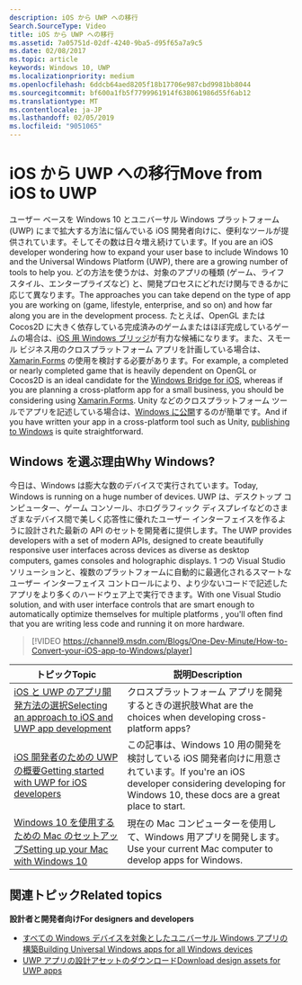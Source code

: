 ```yaml
---
description: iOS から UWP への移行
Search.SourceType: Video
title: iOS から UWP への移行
ms.assetid: 7a05751d-02df-4240-9ba5-d95f65a7a9c5
ms.date: 02/08/2017
ms.topic: article
keywords: Windows 10, UWP
ms.localizationpriority: medium
ms.openlocfilehash: 6ddcb64aed8205f18b17706e987cbd9981bb8044
ms.sourcegitcommit: bf600a1fb5f7799961914f638061986d55f6ab12
ms.translationtype: MT
ms.contentlocale: ja-JP
ms.lasthandoff: 02/05/2019
ms.locfileid: "9051065"
---
```

# <a name="move-from-ios-to-uwp"></a><span data-ttu-id="6f686-104">iOS から UWP への移行</span><span class="sxs-lookup"><span data-stu-id="6f686-104">Move from iOS to UWP</span></span>

<span data-ttu-id="6f686-105">ユーザー ベースを Windows 10 とユニバーサル Windows プラットフォーム (UWP) にまで拡大する方法に悩んでいる iOS 開発者向けに、便利なツールが提供されています。そしてその数は日々増え続けています。</span><span class="sxs-lookup"><span data-stu-id="6f686-105">If you are an iOS developer wondering how to expand your user base to include Windows 10 and the Universal Windows Platform (UWP), there are a growing number of tools to help you.</span></span> <span data-ttu-id="6f686-106">どの方法を使うかは、対象のアプリの種類 (ゲーム、ライフ スタイル、エンタープライズなど) と、開発プロセスにどれだけ関与できるかに応じて異なります。</span><span class="sxs-lookup"><span data-stu-id="6f686-106">The approaches you can take depend on the type of app you are working on (game, lifestyle, enterprise, and so on) and how far along you are in the development process.</span></span> <span data-ttu-id="6f686-107">たとえば、OpenGL または Cocos2D に大きく依存している完成済みのゲームまたはほぼ完成しているゲームの場合は、[iOS 用 Windows ブリッジ](https://dev.windows.com/bridges/ios)が有力な候補になります。また、スモール ビジネス用のクロスプラットフォーム アプリを計画している場合は、[Xamarin.Forms](https://www.xamarin.com/forms) の使用を検討する必要があります。</span><span class="sxs-lookup"><span data-stu-id="6f686-107">For example, a completed or nearly completed game that is heavily dependent on OpenGL or Cocos2D is an ideal candidate for the [Windows Bridge for iOS](https://dev.windows.com/bridges/ios), whereas if you are planning a cross-platform app for a small business, you should be considering using [Xamarin.Forms](https://www.xamarin.com/forms).</span></span> <span data-ttu-id="6f686-108">Unity などのクロスプラットフォーム ツールでアプリを記述している場合は、[Windows に公開](https://blogs.unity3d.com/2015/09/09/windows-10-universal-apps-in-unity-5-2/)するのが簡単です。</span><span class="sxs-lookup"><span data-stu-id="6f686-108">And if you have written your app in a cross-platform tool such as Unity, [publishing to Windows](https://blogs.unity3d.com/2015/09/09/windows-10-universal-apps-in-unity-5-2/) is quite straightforward.</span></span>

## <a name="why-windows"></a><span data-ttu-id="6f686-109">Windows を選ぶ理由</span><span class="sxs-lookup"><span data-stu-id="6f686-109">Why Windows?</span></span>

<span data-ttu-id="6f686-110">今日は、Windows は膨大な数のデバイスで実行されています。</span><span class="sxs-lookup"><span data-stu-id="6f686-110">Today, Windows is running on a huge number of devices.</span></span> <span data-ttu-id="6f686-111">UWP は、デスクトップ コンピューター、ゲーム コンソール、ホログラフィック ディスプレイなどのさまざまなデバイス間で美しく応答性に優れたユーザー インターフェイスを作るように設計された最新の API のセットを開発者に提供します。</span><span class="sxs-lookup"><span data-stu-id="6f686-111">The UWP provides developers with a set of modern APIs, designed to create beautifully responsive user interfaces across devices as diverse as desktop computers, games consoles and holographic displays.</span></span> <span data-ttu-id="6f686-112">1 つの Visual Studio ソリューションと、複数のプラットフォームに自動的に最適化されるスマートなユーザー インターフェイス コントロールにより、より少ないコードで記述したアプリをより多くのハードウェア上で実行できます。</span><span class="sxs-lookup"><span data-stu-id="6f686-112">With one Visual Studio solution, and with user interface controls that are smart enough to automatically optimize themselves for multiple platforms , you'll often find that you are writing less code and running it on more hardware.</span></span>

> [!VIDEO https://channel9.msdn.com/Blogs/One-Dev-Minute/How-to-Convert-your-iOS-app-to-Windows/player]

| <span data-ttu-id="6f686-113">トピック</span><span class="sxs-lookup"><span data-stu-id="6f686-113">Topic</span></span> | <span data-ttu-id="6f686-114">説明</span><span class="sxs-lookup"><span data-stu-id="6f686-114">Description</span></span> |
|-------|-------------|
| [<span data-ttu-id="6f686-115">iOS と UWP のアプリ開発方法の選択</span><span class="sxs-lookup"><span data-stu-id="6f686-115">Selecting an approach to iOS and UWP app development</span></span>](selecting-an-approach-to-ios-and-uwp-app-development.md) | <span data-ttu-id="6f686-116">クロスプラットフォーム アプリを開発するときの選択肢</span><span class="sxs-lookup"><span data-stu-id="6f686-116">What are the choices when developing cross-platform apps?</span></span> |
| [<span data-ttu-id="6f686-117">iOS 開発者のための UWP の概要</span><span class="sxs-lookup"><span data-stu-id="6f686-117">Getting started with UWP for iOS developers</span></span>](getting-started-with-uwp-for-ios-developers.md) | <span data-ttu-id="6f686-118">この記事は、Windows 10 用の開発を検討している iOS 開発者向けに用意されています。</span><span class="sxs-lookup"><span data-stu-id="6f686-118">If you're an iOS developer considering developing for Windows 10, these docs are a great place to start.</span></span> |
| [<span data-ttu-id="6f686-119">Windows 10 を使用するための Mac のセットアップ</span><span class="sxs-lookup"><span data-stu-id="6f686-119">Setting up your Mac with Windows 10</span></span>](setting-up-your-mac-with-windows-10.md) | <span data-ttu-id="6f686-120">現在の Mac コンピューターを使用して、Windows 用アプリを開発します。</span><span class="sxs-lookup"><span data-stu-id="6f686-120">Use your current Mac computer to develop apps for Windows.</span></span> |

## <a name="related-topics"></a><span data-ttu-id="6f686-121">関連トピック</span><span class="sxs-lookup"><span data-stu-id="6f686-121">Related topics</span></span>

**<span data-ttu-id="6f686-122">設計者と開発者向け</span><span class="sxs-lookup"><span data-stu-id="6f686-122">For designers and developers</span></span>**
* [<span data-ttu-id="6f686-123">すべての Windows デバイスを対象としたユニバーサル Windows アプリの構築</span><span class="sxs-lookup"><span data-stu-id="6f686-123">Building Universal Windows apps for all Windows devices</span></span>](https://go.microsoft.com/fwlink/p/?LinkID=397871)
* [<span data-ttu-id="6f686-124">UWP アプリの設計アセットのダウンロード</span><span class="sxs-lookup"><span data-stu-id="6f686-124">Download design assets for UWP apps</span></span>](https://msdn.microsoft.com/library/windows/apps/xaml/bg125377.aspx)
